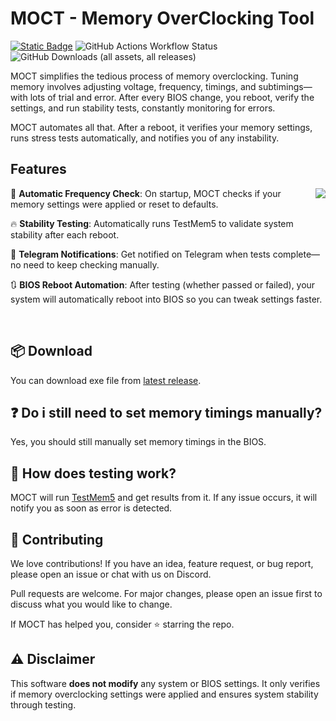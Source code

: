 # MOCT - Memory OverClocking Tool

[![Static Badge](https://img.shields.io/badge/%20Discord-grey?logo=discord)](https://discord.gg/SU9db8WgUp)
![GitHub Actions Workflow Status](https://img.shields.io/github/actions/workflow/status/memoryoctool/MOCT/build.yml)
![GitHub Downloads (all assets, all releases)](https://img.shields.io/github/downloads/memoryoctool/MOCT/total)

MOCT simplifies the tedious process of memory overclocking. Tuning memory involves adjusting voltage, frequency, timings, and subtimings—with lots of trial and error. After every BIOS change, you reboot, verify the settings, and run stability tests, constantly monitoring for errors.

MOCT automates all that. After a reboot, it verifies your memory settings, runs stress tests automatically, and notifies you of any instability.

## Features

<img src="https://github.com/user-attachments/assets/3507cfa6-24f4-43e3-8ba2-7fd5165216fe" align="right">

🔧 **Automatic Frequency Check**:
On startup, MOCT checks if your memory settings were applied or reset to defaults. 

🔥 **Stability Testing**:
Automatically runs TestMem5 to validate system stability after each reboot.

💬 **Telegram Notifications**:
Get notified on Telegram when tests complete—no need to keep checking manually.

🔃 **BIOS Reboot Automation**:
After testing (whether passed or failed), your system will automatically reboot into BIOS so you can tweak settings faster.

<br clear="both">

## 📦 Download

You can download exe file from [latest release](https://github.com/memoryoctool/MOCT/releases/latest).

## ❓ Do i still need to set memory timings manually?

Yes, you should still manually set memory timings in the BIOS.

## 🧪 How does testing work?

MOCT will run [TestMem5](https://github.com/CoolCmd/TestMem5) and get results from it. If any issue occurs, it will notify you as soon as error is detected.

## 🤝 Contributing

We love contributions! If you have an idea, feature request, or bug report, please open an issue or chat with us on Discord.

Pull requests are welcome. For major changes, please open an issue first to discuss what you would like to change.

If MOCT has helped you, consider ⭐️ starring the repo.

## ⚠️ Disclaimer

This software **does not modify** any system or BIOS settings. It only verifies if memory overclocking settings were applied and ensures system stability through testing.


